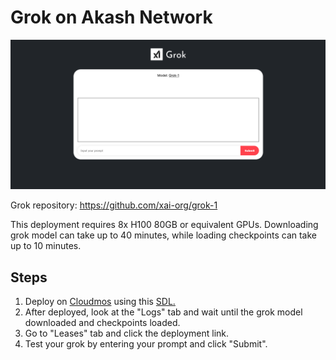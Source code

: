 # Grok on Akash Network

<img src="grok-app.png">

Grok repository: https://github.com/xai-org/grok-1

This deployment requires 8x H100 80GB or equivalent GPUs. Downloading grok model can take up to 40 minutes, while loading checkpoints can take up to 10 minutes.

## Steps

1. Deploy on [Cloudmos](https://deploy.cloudmos.io) using this [SDL.](deploy.yaml)
2. After deployed, look at the "Logs" tab and wait until the grok model downloaded and checkpoints loaded.
3. Go to "Leases" tab and click the deployment link.
4. Test your grok by entering your prompt and click "Submit".
